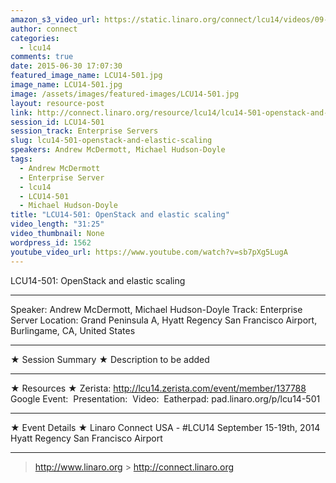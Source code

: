 ```yaml
---
amazon_s3_video_url: https://static.linaro.org/connect/lcu14/videos/09-19-Friday/LCU14-501-%20OpenStack%20and%20elastic%20scaling.mp4
author: connect
categories:
  - lcu14
comments: true
date: 2015-06-30 17:07:30
featured_image_name: LCU14-501.jpg
image_name: LCU14-501.jpg
image: /assets/images/featured-images/LCU14-501.jpg
layout: resource-post
link: http://connect.linaro.org/resource/lcu14/lcu14-501-openstack-and-elastic-scaling/
session_id: LCU14-501
session_track: Enterprise Servers
slug: lcu14-501-openstack-and-elastic-scaling
speakers: Andrew McDermott, Michael Hudson-Doyle
tags:
  - Andrew McDermott
  - Enterprise Server
  - lcu14
  - LCU14-501
  - Michael Hudson-Doyle
title: "LCU14-501: OpenStack and elastic scaling"
video_length: "31:25"
video_thumbnail: None
wordpress_id: 1562
youtube_video_url: https://www.youtube.com/watch?v=sb7pXg5LugA
---
```


LCU14-501: OpenStack and elastic scaling

---

Speaker: Andrew McDermott, Michael Hudson-Doyle
Track: Enterprise Server
Location: Grand Peninsula A, Hyatt Regency San Francisco Airport, Burlingame, CA, United States

---

★ Session Summary ★
Description to be added

---

★ Resources ★
Zerista: http://lcu14.zerista.com/event/member/137788
Google Event: 
Presentation: 
Video: 
Eatherpad: pad.linaro.org/p/lcu14-501

---

★ Event Details ★
Linaro Connect USA - #LCU14
September 15-19th, 2014
Hyatt Regency San Francisco Airport

---

> http://www.linaro.org > http://connect.linaro.org
